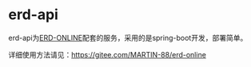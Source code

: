 # erd-api
erd-api为[ERD-ONLINE](https://gitee.com/MARTIN-88/erd-online)配套的服务，采用的是spring-boot开发，部署简单。

详细使用方法请见：https://gitee.com/MARTIN-88/erd-online
